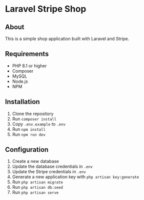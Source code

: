 # Laravel Stripe Shop

## About
This is a simple shop application built with Laravel and Stripe.

## Requirements
- PHP 8.1 or higher
- Composer
- MySQL
- Node.js
- NPM

## Installation
1. Clone the repository
2. Run `composer install`
3. Copy `.env.example` to `.env`
4. Run `npm install`
5. Run `npm run dev`

## Configuration
1. Create a new database
2. Update the database credentials in `.env`
3. Update the Stripe credentials in `.env`
4. Generate a new application key with `php artisan key:generate`
5. Run `php artisan migrate`
6. Run `php artisan db:seed`
7. Run `php artisan serve`
